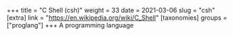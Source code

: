 +++
title = "C Shell (csh)"
weight = 33
date = 2021-03-06
slug = "csh"
[extra]
link = "https://en.wikipedia.org/wiki/C_Shell"
[taxonomies]
groups = ["proglang"]
+++
A programming language

